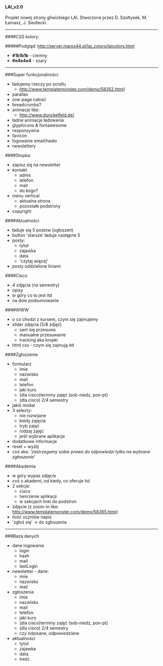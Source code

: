 #### LAI_v2.0
Projekt nowej strony gliwickiego LAI. Stworzone przez D. Szołtysek, M. Łamasz, J. Siedlecki.

----

####CSS kolory:

#####Podgląd: http://server.marox44.pl/lai_colors/laicolors.html
	
 - **\#1b1b1b** - ciemny
 - **\#e4e4e4** - szary


---

###Super funkcjonalności:
- ładujemy rzeczy po scrollu 
	- http://www.templatemonster.com/demo/58352.html)
- parallax
- one-page całość
- breadcrumbs?
- animacje like:
	- http://www.dunckelfeld.de/
- ładne animacje ładowania
- glyphicons & fontawesome
- responsywna
- favicon
- logowanie email/hasło
- newslettery

####Stopka:
- zapisz się na newsletter
- kontakt
	- adres
	- telefon
	- mail
	- do kogo?
- menu vertical
	- aktualna strona
	- pozostałe podstrony
- copyright

####Aktualności
- ładuje się 5 postów (ogłoszeń)
- button 'starsze' ładuje następne 5
- posty:
	- tytuł
	- zajawka
	- data
	- 'czytaj więcej'
- posty oddzielone liniami

####Cisco
- 4 zdjęcia (na semestry)
- opisy
- w góry co to jest itd
- na dole podsumowanie

####WWW
- o co chodzi z kursem, czym się zajmujemy
- slider zdjęcia (5/8 zdjęć)
	- sam się przesuwa
	- manualne przesuwanie
	- tracking aka kropki
- html css - czym się zajmują itd

####Zgłoszenie
- formularz
	- imie
	- nazwisko
	- mail
	- telefon
	- jaki kurs
	- (dla cisco)terminy zajęć (sob-niedz, pon-pt)
	- (dla cisco) 2/4 semestry
- jakiś modal
- 3 selecty:
	- nie rozwijane
	- kiedy zajęcia
	- tryb zajęć
	- rodzaj zajęć
	- jeśli wybrane aplikacje
- dodatkowe informacje
- reset + wyślij
- coś aka: *'zastrzegamy sobie prawo do odpowiedzi tylko na wybrane zgłoszenia'*

####Akademia
- w góry wypas zdjęcie
- coś o akademi, od kiedy, co oferuje itd
- 2 sekcje:
	- cisco
	- tworzenie aplikacji
	- w sekcjach linki do podstron
- zdjęcie (z zoom-in like: http://www.templatemonster.com/demo/58365.html)
- ilość uczniów napis
- 'zgłoś się' -> do zgłoszenia



---



###Baza danych

- dane logowania
	- login
	- hash
	- mail
	- lastLogin
- newsletter - dane:
	- imie
	- nazwisko
	- mail
- zgłoszenia
	- imie 
	- nazwisko
	- mail
	- telefon
	- jaki kurs
	- (dla cisco)terminy zajęć (sob-niedz, pon-pt)
	- (dla cisco) 2/4 semestry
	- czy odpisane, odpowiedziane
- aktualności
	- tytuł
	- zajawka
	- data
	- treść

	

